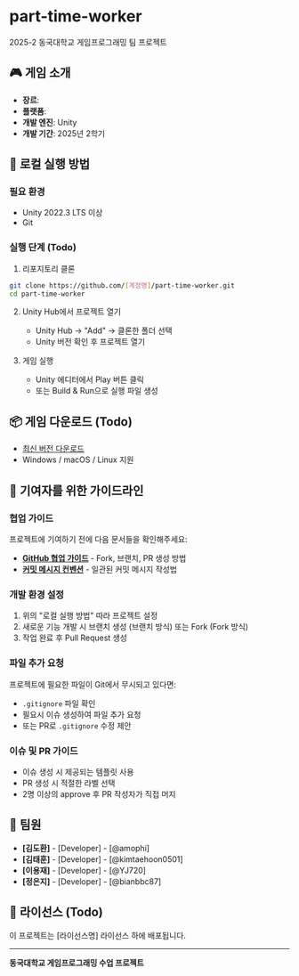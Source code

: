 # part-time-worker
2025-2 동국대학교 게임프로그래밍 팀 프로젝트

## 🎮 게임 소개
<!-- 게임에 대한 간단한 설명을 적어주세요 -->
- **장르**: 
- **플랫폼**: 
- **개발 엔진**: Unity
- **개발 기간**: 2025년 2학기

## 🚀 로컬 실행 방법

### 필요 환경
- Unity 2022.3 LTS 이상
- Git

### 실행 단계 (Todo)
1. 리포지토리 클론
```bash
git clone https://github.com/[계정명]/part-time-worker.git
cd part-time-worker
```

2. Unity Hub에서 프로젝트 열기
   - Unity Hub → "Add" → 클론한 폴더 선택
   - Unity 버전 확인 후 프로젝트 열기

3. 게임 실행
   - Unity 에디터에서 Play 버튼 클릭
   - 또는 Build & Run으로 실행 파일 생성

## 📦 게임 다운로드 (Todo)
<!-- 릴리즈 후 다운로드 링크 추가 -->
- [최신 버전 다운로드](https://github.com/[계정명]/part-time-worker/releases)
- Windows / macOS / Linux 지원

## 🤝 기여자를 위한 가이드라인

### 협업 가이드
프로젝트에 기여하기 전에 다음 문서들을 확인해주세요:

- **[GitHub 협업 가이드](GITHUB_GUIDE.md)** - Fork, 브랜치, PR 생성 방법
- **[커밋 메시지 컨벤션](COMMIT_CONVENTION.md)** - 일관된 커밋 메시지 작성법

### 개발 환경 설정
1. 위의 "로컬 실행 방법" 따라 프로젝트 설정
2. 새로운 기능 개발 시 브랜치 생성 (브랜치 방식) 또는 Fork (Fork 방식)
3. 작업 완료 후 Pull Request 생성

### 파일 추가 요청
프로젝트에 필요한 파일이 Git에서 무시되고 있다면:
- `.gitignore` 파일 확인
- 필요시 이슈 생성하여 파일 추가 요청
- 또는 PR로 `.gitignore` 수정 제안

### 이슈 및 PR 가이드
- 이슈 생성 시 제공되는 템플릿 사용
- PR 생성 시 적절한 라벨 선택
- 2명 이상의 approve 후 PR 작성자가 직접 머지

## 👥 팀원
<!-- 팀원 정보 추가 -->
- **[김도환]** - [Developer] - [@amophi]
- **[김태훈]** - [Developer] - [@kimtaehoon0501]
- **[이용재]** - [Developer] - [@YJ720]
- **[정은지]** - [Developer] - [@bianbbc87]

## 📄 라이선스 (Todo)
<!-- 라이선스 정보 추가 -->
이 프로젝트는 [라이선스명] 라이선스 하에 배포됩니다.

---
**동국대학교 게임프로그래밍 수업 프로젝트**
